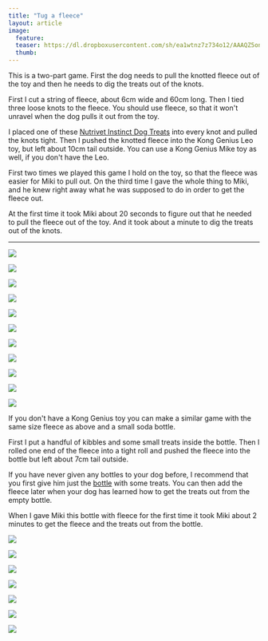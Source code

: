 ```yaml
---
title: "Tug a fleece"
layout: article
image:
  feature:
  teaser: https://dl.dropboxusercontent.com/sh/ea1wtnz7z734o12/AAAQZ5onSvDEItMHDacxweu-a/aktivointi/solmupiilo/DS02879-245px.jpg
  thumb:
---
```


This is a two-part game. First the dog needs to pull the knotted fleece out of the toy and then he needs to dig the treats out of the knots.

First I cut a string of fleece, about 6cm wide and 60cm long. Then I tied three loose knots to the fleece. You should use fleece, so that it won't unravel when the dog pulls it out from the toy.

I placed one of these [Nutrivet Instinct Dog Treats](http://www.zooplus.com/shop/dogs/dog_treats_chews/dog_reward_treats/other/428730) into every knot and pulled the knots tight. Then I pushed the knotted fleece into the Kong Genius Leo toy, but left about 10cm tail outside. You can use a Kong Genius Mike toy as well, if you don't have the Leo.

First two times we played this game I hold on the toy, so that the fleece was easier for Miki to pull out. On the third time I gave the whole thing to Miki, and he knew right away what he was supposed to do in order to get the fleece out.

At the first time it took Miki about 20 seconds to figure out that he needed to pull the fleece out of the toy. And it took about a minute to dig the treats out of the knots.

---

[![](https://dl.dropboxusercontent.com/sh/ea1wtnz7z734o12/AAB0L-tjr6LxBmwtBowDPUHPa/aktivointi/solmupiilo/DS02729-800px.jpg)](https://dl.dropboxusercontent.com/sh/ea1wtnz7z734o12/AADy7Y_CuoCW4yHjwwlX8J_-a/aktivointi/solmupiilo/DS02729.jpg)

[![](https://dl.dropboxusercontent.com/sh/ea1wtnz7z734o12/AACX7JBLl28vfBvvWzcyLjsEa/aktivointi/solmupiilo/DS02746-800px.jpg)](https://dl.dropboxusercontent.com/sh/ea1wtnz7z734o12/AABdglZ3x-beRBRxgU0KULDda/aktivointi/solmupiilo/DS02746.jpg)

[![](https://dl.dropboxusercontent.com/sh/ea1wtnz7z734o12/AAAounKTugwCDs1Fu7MGRxMka/aktivointi/solmupiilo/DS02757-800px.jpg)](https://dl.dropboxusercontent.com/sh/ea1wtnz7z734o12/AABXJCECYt6b67eAs-qXIqUAa/aktivointi/solmupiilo/DS02757.jpg)

[![](https://dl.dropboxusercontent.com/sh/ea1wtnz7z734o12/AAAx5FQSTEZCDLVDz5yH0qRca/aktivointi/solmupiilo/DS02775-800px.jpg)](https://dl.dropboxusercontent.com/sh/ea1wtnz7z734o12/AAARwZyZthpNJ4Q0QxEl80dCa/aktivointi/solmupiilo/DS02775.jpg)

[![](https://dl.dropboxusercontent.com/sh/ea1wtnz7z734o12/AADd0ouRdpJw8VlPtPXTK4oJa/aktivointi/solmupiilo/DS02797-800px.jpg)](https://dl.dropboxusercontent.com/sh/ea1wtnz7z734o12/AADEwxazeDktgdabbRwewSAoa/aktivointi/solmupiilo/DS02797.jpg)

[![](https://dl.dropboxusercontent.com/sh/ea1wtnz7z734o12/AABozB40ujgQQhaz2lCgWhUFa/aktivointi/solmupiilo/DS02806-800px.jpg)](https://dl.dropboxusercontent.com/sh/ea1wtnz7z734o12/AAC4eheGYQU4FlX7PK8onqfea/aktivointi/solmupiilo/DS02806.jpg)

[![](https://dl.dropboxusercontent.com/sh/ea1wtnz7z734o12/AADkv3d_JsqlsmRk94EvITpqa/aktivointi/solmupiilo/DS02849-800px.jpg)](https://dl.dropboxusercontent.com/sh/ea1wtnz7z734o12/AABbIhNizx9pmxjt4IplX1Iea/aktivointi/solmupiilo/DS02849.jpg)

[![](https://dl.dropboxusercontent.com/sh/ea1wtnz7z734o12/AACZqPq6gXdoNc87lplDucGua/aktivointi/solmupiilo/DS02879-800px.jpg)](https://dl.dropboxusercontent.com/sh/ea1wtnz7z734o12/AABL-e8SJX2IGvm53xKey5IAa/aktivointi/solmupiilo/DS02879.jpg)

[![](https://dl.dropboxusercontent.com/sh/ea1wtnz7z734o12/AAC_YYphiC1NFVaqE0gel1-ga/aktivointi/solmupiilo/DS02887-800px.jpg)](https://dl.dropboxusercontent.com/sh/ea1wtnz7z734o12/AAB8fyb-eLTQYMT-h6Q_coXIa/aktivointi/solmupiilo/DS02887.jpg)

[![](https://dl.dropboxusercontent.com/sh/ea1wtnz7z734o12/AABWHYn3l9hgjyiMvMVfQb8Ba/aktivointi/solmupiilo/DS02719-800px.jpg)](https://dl.dropboxusercontent.com/sh/ea1wtnz7z734o12/AACze71sO0uHinxiKyil0BOAa/aktivointi/solmupiilo/DS02719.jpg)

[![](https://dl.dropboxusercontent.com/sh/ea1wtnz7z734o12/AAB5N1LoVFPJsf-wT70tk0A0a/aktivointi/solmupiilo/DS02720-800px.jpg)](https://dl.dropboxusercontent.com/sh/ea1wtnz7z734o12/AADGH4991prslNSBMIBDOaH6a/aktivointi/solmupiilo/DS02720.jpg)

If you don't have a Kong Genius toy you can make a similar game with the same size fleece as above and a small soda bottle.

First I put a handful of kibbles and some small treats inside the bottle. Then I rolled one end of the fleece into a tight roll and pushed the fleece into the bottle but left about 7cm tail outside.

If you have never given any bottles to your dog before, I recommend that you first give him just the [bottle](http://minimuutti.com/en/activation/soda-bottle/) with some treats. You can then add the fleece later when your dog has learned how to get the treats out from the empty bottle.

When I gave Miki this bottle with fleece for the first time it took Miki about 2 minutes to get the fleece and the treats out from the bottle.

[![](https://dl.dropboxusercontent.com/sh/ea1wtnz7z734o12/AAA63QYSSebOvHcLxHw3nPNza/aktivointi/solmupiilo/DS13410-800px.jpg)](https://dl.dropboxusercontent.com/sh/ea1wtnz7z734o12/AAA-FvOdqUPUbWP5esy7YzS6a/aktivointi/solmupiilo/DS13410.jpg)

[![](https://dl.dropboxusercontent.com/sh/ea1wtnz7z734o12/AAAfe3fS4As7oQb35fgPTXDaa/aktivointi/solmupiilo/DS13239-800px.jpg)](https://dl.dropboxusercontent.com/sh/ea1wtnz7z734o12/AADvpyimkDDprP-jSfoBPcyya/aktivointi/solmupiilo/DS13239.jpg)

[![](https://dl.dropboxusercontent.com/sh/ea1wtnz7z734o12/AAAGW5H3ZZr0sWRKuXqFRVTma/aktivointi/solmupiilo/DS13255-800px.jpg)](https://dl.dropboxusercontent.com/sh/ea1wtnz7z734o12/AAADtDdF5scXnAjdA00tgXrVa/aktivointi/solmupiilo/DS13255.jpg)

[![](https://dl.dropboxusercontent.com/sh/ea1wtnz7z734o12/AACCWbMvdqtp_9hVxAN14C9fa/aktivointi/solmupiilo/DS13473-800px.jpg)](https://dl.dropboxusercontent.com/sh/ea1wtnz7z734o12/AAAk8gDo9dF-Hv8rhHix0snOa/aktivointi/solmupiilo/DS13473.jpg)

[![](https://dl.dropboxusercontent.com/sh/ea1wtnz7z734o12/AABG0IhtBKI-ZuwIoAiuW8xqa/aktivointi/solmupiilo/DS13302-800px.jpg)](https://dl.dropboxusercontent.com/sh/ea1wtnz7z734o12/AAA_9Kvm9FAlj-jk6Sp7vXExa/aktivointi/solmupiilo/DS13302.jpg)

[![](https://dl.dropboxusercontent.com/sh/ea1wtnz7z734o12/AACI9WjPBdsGxwoXwNgXDXn5a/aktivointi/solmupiilo/DS13501-800px.jpg)](https://dl.dropboxusercontent.com/sh/ea1wtnz7z734o12/AAAhKTkDPYLzv-QRARRexzFua/aktivointi/solmupiilo/DS13501.jpg)

[![](https://dl.dropboxusercontent.com/sh/ea1wtnz7z734o12/AACXWb4jXBMbVfp4wIluvPGDa/aktivointi/solmupiilo/DS13519-800px.jpg)](https://dl.dropboxusercontent.com/sh/ea1wtnz7z734o12/AADwIeh9PPQQvUmO-XymhCL-a/aktivointi/solmupiilo/DS13519.jpg)
